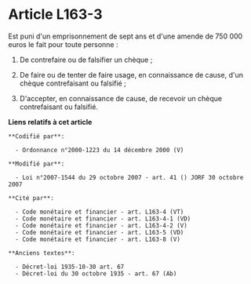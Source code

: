 # Article L163-3

Est puni d'un emprisonnement de sept ans et d'une amende de 750 000 euros le fait pour toute personne :

1. De contrefaire ou de falsifier un chèque ;

2. De faire ou de tenter de faire usage, en connaissance de cause, d'un chèque contrefaisant ou falsifié ;

3. D'accepter, en connaissance de cause, de recevoir un chèque contrefaisant ou falsifié.

**Liens relatifs à cet article**

	**Codifié par**:

	  - Ordonnance n°2000-1223 du 14 décembre 2000 (V)

	**Modifié par**:

	  - Loi n°2007-1544 du 29 octobre 2007 - art. 41 () JORF 30 octobre 2007

	**Cité par**:

	  - Code monétaire et financier - art. L163-4 (VT)
	  - Code monétaire et financier - art. L163-4-1 (VD)
	  - Code monétaire et financier - art. L163-4-2 (V)
	  - Code monétaire et financier - art. L163-5 (VD)
	  - Code monétaire et financier - art. L163-8 (V)

	**Anciens textes**:

	  - Décret-loi 1935-10-30 art. 67
	  - Décret-loi du 30 octobre 1935 - art. 67 (Ab)
